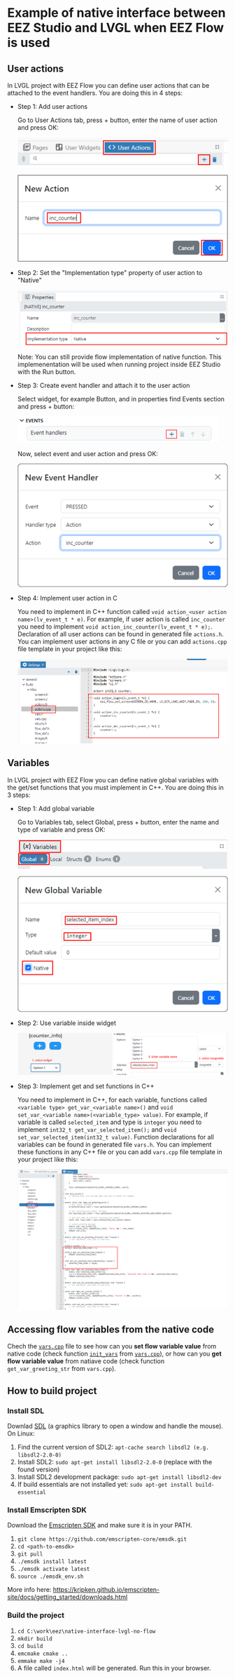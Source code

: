 # Example of native interface between EEZ Studio and LVGL when EEZ Flow is used

## User actions

In LVGL project with EEZ Flow you can define user actions that can be attached to the event handlers. You are doing this in 4 steps:

- Step 1: Add user actions
  
  Go to User Actions tab, press + button, enter the name of user action and press OK:

  ![alt text](readme-images/user_actions_tab.png)

  ![alt text](readme-images/add_action_dialog.png)

- Step 2: Set the "Implementation type" property of user action to "Native"

  ![alt text](readme-images/impl_type_native.png)

  Note: You can still provide flow implementation of native function. This implemenentation will be used when running project inside EEZ Studio with the Run button.

- Step 3: Create event handler and attach it to the user action

  Select widget, for example Button, and in properties find Events section and press + button:

  ![alt text](readme-images/event_handlers.png)
  
  Now, select event and user action and press OK:

  ![alt text](readme-images/add_event_handler_dialog.png)

- Step 4: Implement user action in C

  You need to implement in C++ function called `void action_<user action name>(lv_event_t * e)`. For example, if user action is called `inc_counter` you need to implement `void action_inc_counter(lv_event_t * e);`. Declaration of all user actions can be found in generated file `actions.h`. You can implement user actions in any C file or you can add `actions.cpp` file template in your project like this:

  ![alt text](readme-images/add_actions_cpp_file_template.png)

## Variables

In LVGL project with EEZ Flow you can define native global variables with the get/set functions that you must implement in C++. You are doing this in 3 steps:

- Step 1: Add global variable

  Go to Variables tab, select Global, press + button, enter the name and type of variable and press OK:

  ![alt text](readme-images/add_variable.png)

  ![alt text](readme-images/add_variable_dialog.png)

- Step 2: Use variable inside widget

  ![alt text](readme-images/use_variable.png)

- Step 3: Implement get and set functions in C++

  You need to implement in C++, for each variable, functions called `<variable type> get_var_<variable name>()` and `void set_var_<variable name>(<variable_type> value)`. For example, if variable is called `selected_item` and type is `integer` you need to implement `int32_t get_var_selected_item();` and `void set_var_selected_item(int32_t value)`. Function declarations for all variables can be found in generated file `vars.h`. You can implement these functions in any C++ file or you can add `vars.cpp` file template in your project like this:

  ![alt text](readme-images/implement_variable.png)

## Accessing flow variables from the native code

Chech the [`vars.cpp`](https://github.com/eez-open/native-interface-lvgl-with-flow/blob/master/src/ui/vars.cpp) file to see how can you **set flow variable value** from native code (check function [`init_vars`](https://github.com/eez-open/native-interface-lvgl-with-flow/blob/master/src/ui/vars.cpp#L9) from [`vars.cpp`](https://github.com/eez-open/native-interface-lvgl-with-flow/blob/master/src/ui/vars.cpp)), or how can you **get flow variable value** from natiave code (check function `get_var_greeting_str` from `vars.cpp`).

## How to build project

### Install SDL

Downlad [SDL](https://www.libsdl.org/) (a graphics library to open a window and handle the mouse). On Linux:
1. Find the current version of SDL2: `apt-cache search libsdl2 (e.g. libsdl2-2.0-0)`
2. Install SDL2: `sudo apt-get install libsdl2-2.0-0` (replace with the found version)
3. Install SDL2 development package: `sudo apt-get install libsdl2-dev`
4. If build essentials are not installed yet: `sudo apt-get install build-essential`

### Install Emscripten SDK
Download the [Emscripten SDK](https://kripken.github.io/emscripten-site/) and make sure it is in your PATH.

1. `git clone https://github.com/emscripten-core/emsdk.git`
2. `cd <path-to-emsdk>`
3. `git pull`
4. `./emsdk install latest`
5. `./emsdk activate latest`
6. `source ./emsdk_env.sh`

More info here: https://kripken.github.io/emscripten-site/docs/getting_started/downloads.html

### Build the project
1. `cd C:\work\eez\native-interface-lvgl-no-flow`
2. `mkdir build`
3. `cd build`
4. `emcmake cmake ..`
5. `emmake make -j4`
6. A file called `index.html` will be generated. Run this in your browser.
